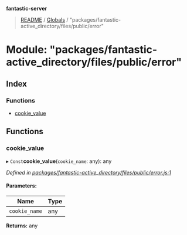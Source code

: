 **fantastic-server**

> [README](../README.md) / [Globals](../globals.md) / "packages/fantastic-active_directory/files/public/error"

# Module: "packages/fantastic-active_directory/files/public/error"

## Index

### Functions

* [cookie\_value](_packages_fantastic_active_directory_files_public_error_.md#cookie_value)

## Functions

### cookie\_value

▸ `Const`**cookie_value**(`cookie_name`: any): any

*Defined in [packages/fantastic-active_directory/files/public/error.js:1](https://github.com/besimorhino/project-fantastic/blob/a9b4b41/packages/fantastic-active_directory/files/public/error.js#L1)*

#### Parameters:

Name | Type |
------ | ------ |
`cookie_name` | any |

**Returns:** any
